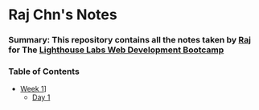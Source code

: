 # Raj Chn's Notes

### Summary: This repository contains all the notes taken by [Raj](https://github.com/RajChn) for The [Lighthouse Labs Web Development Bootcamp](https://www.lighthouselabs.ca/)

### Table of Contents
* [Week 1](/Week_1)]
  * [Day 1](/Week_1/Day_1) 